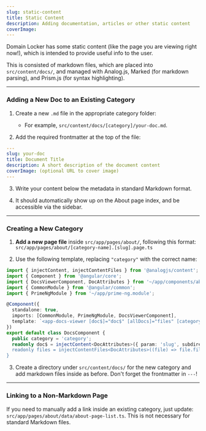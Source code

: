 ```yaml
---
slug: static-content
title: Static Content
description: Adding documentation, articles or other static content
coverImage: 
---
```


Domain Locker has some static content (like the page you are viewing right now!), which is intended to provide useful info to the user.

This is consisted of markdown files, which are placed into `src/content/docs/`, and managed with Analog.js, Marked (for markdown parsing), and Prism.js (for syntax highlighting).

---

### Adding a New Doc to an Existing Category

1. Create a new `.md` file in the appropriate category folder:
    - For example, `src/content/docs/[category]/your-doc.md`.

2. Add the required frontmatter at the top of the file:
```yaml
---
slug: your-doc
title: Document Title
description: A short description of the document content
coverImage: (optional URL to cover image)
---
```

3. Write your content below the metadata in standard Markdown format.

4. It should automatically show up on the About page index, and be accessible via the sidebar.

---

### Creating a New Category

1. **Add a new page file** inside `src/app/pages/about/`, following this format: `src/app/pages/about/[category-name].[slug].page.ts`

2. Use the following template, replacing `"category"` with the correct name:

```typescript
import { injectContent, injectContentFiles } from '@analogjs/content';
import { Component } from '@angular/core';
import { DocsViewerComponent, DocAttributes } from '~/app/components/about-things/doc-viewer.component';
import { CommonModule } from '@angular/common';
import { PrimeNgModule } from '~/app/prime-ng.module';

@Component({
  standalone: true,
  imports: [CommonModule, PrimeNgModule, DocsViewerComponent],
  template: `<app-docs-viewer [doc$]="doc$" [allDocs]="files" [categoryName]="category" />`,
})
export default class DocsComponent {
  public category = 'category';
  readonly doc$ = injectContent<DocAttributes>({ param: 'slug', subdirectory: \`docs/\${this.category}\` });
  readonly files = injectContentFiles<DocAttributes>((file) => file.filename.includes(\`/\${this.category}/\`));
}
```

3. Create a directory under `src/content/docs/` for the new category and add markdown files inside as before. Don't forget the frontmatter in `---`!

---

### Linking to a Non-Markdown Page

If you need to manually add a link inside an existing category, just update: `src/app/pages/about/data/about-page-list.ts`.
This is not necessary for standard Markdown files.



